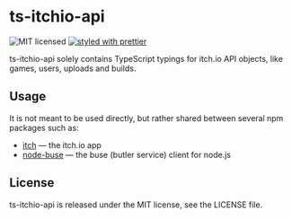 # ts-itchio-api

![MIT licensed](https://img.shields.io/badge/license-MIT-blue.svg)
[![styled with prettier](https://img.shields.io/badge/styled_with-prettier-ff69b4.svg)](https://github.com/prettier/prettier)

ts-itchio-api solely contains TypeScript typings for itch.io API objects,
like games, users, uploads and builds.

## Usage

It is not meant to be used directly, but rather shared between several
npm packages such as:

  * [itch](https://github.com/itchio/itch) — the itch.io app
  * [node-buse](https://github.com/itchio/node-buse) — the buse (butler service) client for node.js

## License

ts-itchio-api is released under the MIT license, see the LICENSE file.


